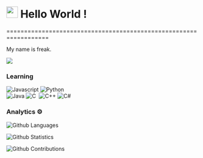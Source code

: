 
<h1><img src="https://emojis.slackmojis.com/emojis/images/1531849430/4246/blob-sunglasses.gif?1531849430" width="30"/> Hello World ! </h1>
==================================================================


My name is freak. 

![](http://estruyf-github.azurewebsites.net/api/VisitorHit?user=unfreak&repo=unfreak&countColorcountColor)

### Learning 
![Javascript](https://img.shields.io/badge/-Javascript-05122A?style=flat&color=yellow)&nbsp;![Python](https://img.shields.io/badge/-Python-05122A?style=flat&color=blue)&nbsp;
<br>
![Java](https://img.shields.io/badge/-Java-05122A?style=flat&color=yellowgreen)&nbsp;![C](https://img.shields.io/badge/-C-05122A?style=flat&color=black)&nbsp;
![C++](https://img.shields.io/badge/-C++-05122A?style=flat&color=black)&nbsp;![C#](https://img.shields.io/badge/-C#-05122A?style=flat&color=green)&nbsp;
### Analytics :gear:

![Github Languages](https://github-readme-stats.vercel.app/api/top-langs/?username=Rezve&layout=compact&count_private=true)

![Github Statistics](https://github-readme-stats.vercel.app/api/?username=unfreak&count_private=true&show_icons=true)

![Github Contributions](https://github-readme-streak-stats.herokuapp.com/?user=unfreak&hide_border=true)
